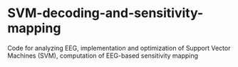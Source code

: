 # SVM-decoding-and-sensitivity-mapping
Code for analyzing EEG, implementation and optimization of Support Vector Machines (SVM), computation of EEG-based sensitivity mapping
